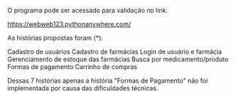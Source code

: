 O programa pode ser acessado para validação no link:

https://webweb123.pythonanywhere.com/

As histórias propostas foram (*):

Cadastro de usuários
Cadastro de farmácias
Login de usuário e farmácia
Gerenciamento de estoque das farmácias
Busca por medicamento/produto
Formas de pagamento
Carrinho de compras 

Dessas 7 histórias apenas a história "Formas de Pagamento" não foi implementada 
por causa das dificuldades técnicas.


